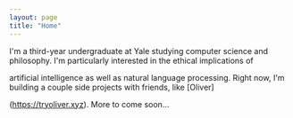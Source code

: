 ```yaml
---
layout: page
title: "Home"
---
```


I'm a third-year undergraduate at Yale studying computer science and philosophy. I'm particularly interested in the ethical implications of 

artificial intelligence as well as natural language processing. Right now, I'm building a couple side projects with friends, like [Oliver]

(https://tryoliver.xyz). More to come soon...
